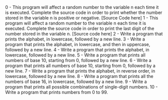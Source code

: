 0 - This program will affect a random number to the variable n each time it is executed. Complete the source code in order to print whether the number stored in the variable n is positive or negative. [Source Code here]
1 - This program will affect a random number to the variable n each time it is executed. Complete the source code in order to print the last digit of the number stored in the variable n. [Source code here]
2 - Write a program that prints the alphabet, in lowercase, followed by a new line.
3 - Write a program that prints the alphabet, in lowercase, and then in uppercase, followed by a new line.
4 - Write a program that prints the alphabet, in lowercase, followed by a new line.
5 - Write a program that prints all numbers of base 10, starting from 0, followed by a new line.
6 - Write a program that prints all numbers of base 10, starting from 0, followed by a new line.
7 - Write a program that prints the alphabet, in reverse order, in lowercase, followed by a new line.
8 - Write a program that prints all the numbers of base 16, in lowercase, followed by a new line.
9 - Write a program that prints all possible combinations of single-digit numbers.
10 - Write a program that prints numbers from 0 to 99.